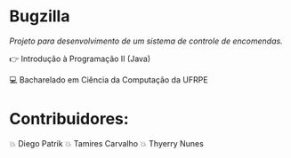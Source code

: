 # Bugzilla
_Projeto para desenvolvimento de um sistema de controle de encomendas._


:point_right: Introdução à Programação II (Java)

:computer: Bacharelado em Ciência da Computação da UFRPE


# Contribuidores:

:boom: Diego Patrik
:boom: Tamires Carvalho
:boom: Thyerry Nunes




